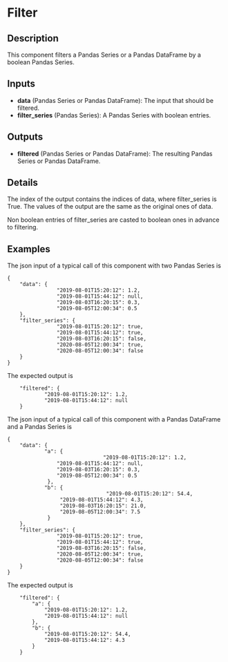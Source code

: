 # Filter

## Description
This component filters a Pandas Series or a Pandas DataFrame by a boolean Pandas Series.

## Inputs
* **data** (Pandas Series or Pandas DataFrame): The input that should be filtered.
* **filter_series** (Pandas Series): A Pandas Series with boolean entries.

## Outputs
* **filtered** (Pandas Series or Pandas DataFrame): The resulting Pandas Series or Pandas DataFrame. 

## Details
The index of the output contains the indices of data, where filter_series is True. The values of the output are the same as the original ones of data. 

Non boolean entries of filter_series are casted to boolean ones in advance to filtering.

## Examples
The json input of a typical call of this component with two Pandas Series is
```
{
	"data": {
				"2019-08-01T15:20:12": 1.2,
				"2019-08-01T15:44:12": null,
				"2019-08-03T16:20:15": 0.3,
				"2019-08-05T12:00:34": 0.5
	},
	"filter_series": {
				"2019-08-01T15:20:12": true,
				"2019-08-01T15:44:12": true,
				"2019-08-03T16:20:15": false,
				"2020-08-05T12:00:34": true,
				"2020-08-05T12:00:34": false       
	}
}
```
The expected output is
```
	"filtered": {
			"2019-08-01T15:20:12": 1.2,
			"2019-08-01T15:44:12": null
	}

```

The json input of a typical call of this component with a Pandas DataFrame and a Pandas Series is
```
{
	"data": {
			"a": {
                               "2019-08-01T15:20:12": 1.2,
				"2019-08-01T15:44:12": null,
				"2019-08-03T16:20:15": 0.3,
				"2019-08-05T12:00:34": 0.5
             },
            "b": {
                                "2019-08-01T15:20:12": 54.4,
				 "2019-08-01T15:44:12": 4.3,
				 "2019-08-03T16:20:15": 21.0,
				 "2019-08-05T12:00:34": 7.5
             }
	},
	"filter_series": {
				"2019-08-01T15:20:12": true,
				"2019-08-01T15:44:12": true,
				"2019-08-03T16:20:15": false,
				"2020-08-05T12:00:34": true,
				"2020-08-05T12:00:34": false       
	}
}
```
The expected output is
```
	"filtered": {
		"a": {
			"2019-08-01T15:20:12": 1.2,
			"2019-08-01T15:44:12": null
		},
		"b": {
			"2019-08-01T15:20:12": 54.4,
			"2019-08-01T15:44:12": 4.3
		}
	}

```

